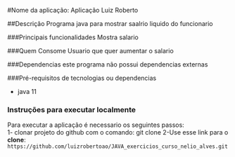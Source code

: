 #Nome da aplicação: Aplicação Luiz Roberto

##Descrição
Programa java para mostrar saalrio liquido do funcionario

###Principais funcionalidades
Mostra salario

###Quem Consome
Usuario que quer aumentar o salario

###Dependencias
este programa não possui dependencias externas

###Pré-requisitos de tecnologias ou dependencias
- java 11

### Instruções para executar localmente
Para executar a aplicação é necessario os seguintes passos:\
1- clonar projeto do github com o comando: git clone
2-Use esse link para o **clone**:
`https://github.com/luizrobertoao/JAVA_exercicios_curso_nelio_alves.git`

